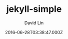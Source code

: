 ---
layout: JamstackTheme
title: jekyll-simple
github: https://github.com/wild-flame/jekyll-simple
demo: https://wild-flame.github.io/jekyll-simple
author: David Lin
ssg: Jekyll
date: 2016-06-28T03:38:47.000Z
description: a simple jekyll theme
stale: true
---